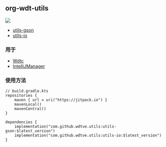 ## org-wdt-utils

[![](https://jitpack.io/v/wd-t/utils.svg)](https://jitpack.io/#wd-t/utils)

- [utils-gson](utils-gson/README.md)
- [utils-io](utils-io/README.md)

### 用于

- [Wdtc](https://github.com/wdtve/Wdtc)
- [IntelliJManager](https://github.com/wdtve/IntelliJManager)

### 使用方法

```text
// build.gradle.kts
repositories {
	maven { url = uri("https://jitpack.io") }
	mavenLocal()
	mavenCentral()
}

dependencies {
	implementation("com.github.wdtve.utils:utils-gson:$latest_version")
	implementation("com.github.wdtve.utils:utils-io:$latest_version")
}
```